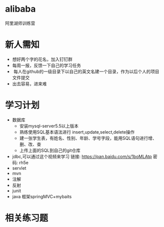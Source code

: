 # alibaba
阿里湖师训练营

#  新人需知
*  想好两个字的花名，加入钉钉群
*  每周一报，反馈一下自己的学习任务
*  每人在github的一级目录下以自己的英文名建一个目录，作为以后个人的项目文件提交
*  出去容易，进来难

#  学习计划
*  数据库
   *  安装mysql-server5.5以上版本
   *  熟练使用SQL基本语法进行 insert,update,select,delete操作
   *  建一张学生表，有姓名、性别、年龄、学号字段，能用SQL语句进行增、删、改、查
   *  上传上面的SQL到自己的git仓库
*  jdbc,可以通过这个视频来学习
   链接: https://pan.baidu.com/s/1boMLAtp 密码: rh5e
*  servlet
*  mvn
*  注解
*  反射
*  junit
*  java 框架springMVC+mybaits

#  相关练习题
